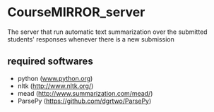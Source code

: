 # CourseMIRROR_server
The server that run automatic text summarization over the submitted students' responses whenever there is a new submission

## required softwares
* python (www.python.org)
* nltk (http://www.nltk.org/)
* mead (http://www.summarization.com/mead/)
* ParsePy (https://github.com/dgrtwo/ParsePy)
